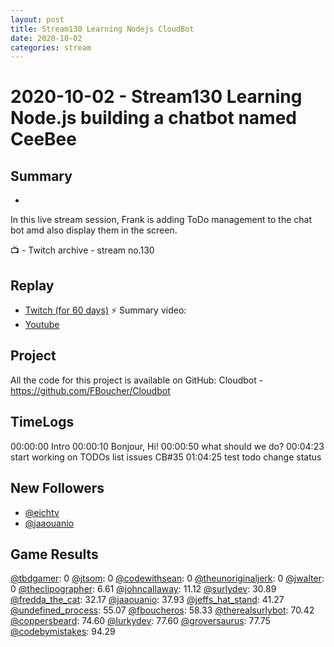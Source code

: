 ```yaml
---
layout: post
title: Stream130 Learning Nodejs CloudBot
date: 2020-10-02
categories: stream
---
```



# 2020-10-02 - Stream130 Learning Node.js building a chatbot named CeeBee

## Summary
-

In this live stream session, Frank is adding ToDo management to the chat bot amd also display them in the screen.

📺 - Twitch archive - stream no.130

## Replay


- [Twitch (for 60 days)](https://www.twitch.tv/videos/)
⚡ Summary video:
- [Youtube](https://youtu.be/HHF6pcENo7I)


## Project

All the code for this project is available on GitHub: Cloudbot - https://github.com/FBoucher/Cloudbot

## TimeLogs

00:00:00 Intro
00:00:10 Bonjour, Hi!
00:00:50 what should we do?
00:04:23 start working on TODOs list issues CB#35
01:04:25 test todo change status

## New Followers

- [@eichtv](https://www.twitch.tv/eichtv)
- [@jaaouanio](https://www.twitch.tv/jaaouanio)

## Game Results

[@tbdgamer](https://www.twitch.tv/tbdgamer): 0
[@jtsom](https://www.twitch.tv/jtsom): 0
[@codewithsean](https://www.twitch.tv/codewithsean): 0
[@theunoriginaljerk](https://www.twitch.tv/theunoriginaljerk): 0
[@jwalter](https://www.twitch.tv/jwalter): 0
[@theclipographer](https://www.twitch.tv/theclipographer): 6.61
[@johncallaway](https://www.twitch.tv/johncallaway): 11.12
[@surlydev](https://www.twitch.tv/surlydev): 30.89
[@fredda_the_cat](https://www.twitch.tv/fredda_the_cat): 32.17
[@jaaouanio](https://www.twitch.tv/jaaouanio): 37.93
[@jeffs_hat_stand](https://www.twitch.tv/jeffs_hat_stand): 41.27
[@undefined_process](https://www.twitch.tv/undefined_process): 55.07
[@fboucheros](https://www.twitch.tv/fboucheros): 58.33
[@therealsurlybot](https://www.twitch.tv/therealsurlybot): 70.42
[@coppersbeard](https://www.twitch.tv/coppersbeard): 74.60
[@lurkydev](https://www.twitch.tv/lurkydev): 77.60
[@groversaurus](https://www.twitch.tv/groversaurus): 77.75
[@codebymistakes](https://www.twitch.tv/codebymistakes): 94.29
